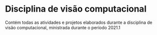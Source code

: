 # Disciplina de visão computacional
Contém todas as atividades e projetos elaborados durante a disciplina de visão computacional, ministrada durante o período 2021.1

